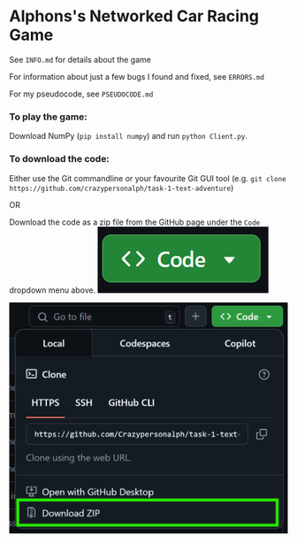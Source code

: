 # Alphons's Networked Car Racing Game
See `INFO.md` for details about the game

For information about just a few bugs I found and fixed, see `ERRORS.md`

For my pseudocode, see `PSEUDOCODE.md`

### To play the game:
Download NumPy (`pip install numpy`) and run `python Client.py`.

### To download the code:
Either use the Git commandline or your favourite Git GUI tool (e.g. `git clone https://github.com/crazypersonalph/task-1-text-adventure`)

OR

Download the code as a zip file from the GitHub page under the `Code` dropdown menu above.
![code button](assets/images/code-button.png)

![download zip](assets/images/zip.png)